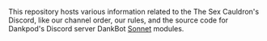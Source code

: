 This repository hosts various information related to the The Sex Cauldron's Discord, like our channel order, our rules, and the source code for Dankpod's Discord server DankBot [Sonnet](https://sonnet-discord.github.io) modules.
